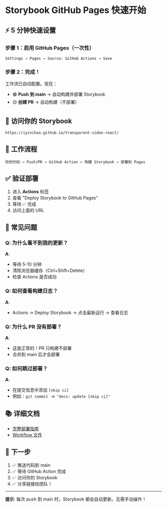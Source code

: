 # Storybook GitHub Pages 快速开始

## ⚡ 5 分钟快速设置

### 步骤 1：启用 GitHub Pages（一次性）

```
Settings → Pages → Source: GitHub Actions → Save
```

### 步骤 2：完成！

工作流已自动配置。现在：

- 🟢 **Push 到 main** → 自动构建并部署 Storybook
- 🟡 **创建 PR** → 自动构建（不部署）

## 📖 访问你的 Storybook

```
https://iyinchao.github.io/transparent-video-react/
```

## 🔄 工作流程

```
你的代码 → Push/PR → GitHub Action → 构建 Storybook → 部署到 Pages
```

## ✅ 验证部署

1. 进入 **Actions** 标签
2. 查看 "Deploy Storybook to GitHub Pages" 
3. 等待 ✅ 完成
4. 访问上面的 URL

## 🐛 常见问题

### Q: 为什么看不到我的更新？

**A**: 
- 等待 5-10 分钟
- 清除浏览器缓存（Ctrl+Shift+Delete）
- 检查 Actions 是否成功

### Q: 如何查看构建日志？

**A**: 
- Actions → Deploy Storybook → 点击最新运行 → 查看日志

### Q: 为什么 PR 没有部署？

**A**: 
- 这是正常的！PR 只构建不部署
- 合并到 main 后才会部署

### Q: 如何跳过部署？

**A**: 
- 在提交信息中添加 `[skip ci]`
- 例如：`git commit -m "docs: update [skip ci]"`

## 📚 详细文档

- [完整部署指南](./STORYBOOK_DEPLOY.md)
- [Workflow 文件](./.github/workflows/deploy-storybook.yml)

## 🎯 下一步

1. ✅ 推送代码到 main
2. ✅ 等待 GitHub Action 完成
3. ✅ 访问你的 Storybook
4. ✅ 分享链接给团队！

---

**提示**: 每次 push 到 main 时，Storybook 都会自动更新。无需手动操作！

